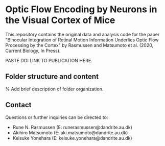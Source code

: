 # Optic Flow Encoding by Neurons in the Visual Cortex of Mice

This repository contains the original data and analysis code for the paper "Binocular Integration of Retinal Motion Information Underlies Optic Flow Processing by the Cortex" by Rasmussen and Matsumoto et al. (2020, Current Biology, In Press).

PASTE DOI LINK TO PUBLICATION HERE.
<br> 

Folder structure and content
--------
% Add brief description of folder organization.
<br> 

Contact 
--------
Questions or further inquiries can be directed to: 
<ul>
<li>Rune N. Rasmussen (E: runerasmussen@dandrite.au.dk)
<li>Akihiro Matsumoto (E: aki.matsumoto@dandrite.au.dk)
<li>Keisuke Yonehara (E: keisuke.yonehara@dandrite.au.dk)
<ul>

